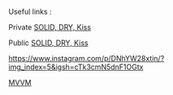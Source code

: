 Useful links :

Private
[SOLID, DRY, Kiss](https://copilot.microsoft.com/chats/94EXsDefVqjHqgdqAZ1Mq)

Public
[SOLID, DRY, Kiss](https://copilot.microsoft.com/shares/ATSbxdgn6pqcHDKR5UebQ)


https://www.instagram.com/p/DNhYW28xtin/?img_index=5&igsh=cTk3cmN5dnF1OGtx

[MVVM](https://medium.com/@amitaswal87/mvvm-in-ios-a-better-evolution-of-mvc-deep-dive-496b342d192a)
